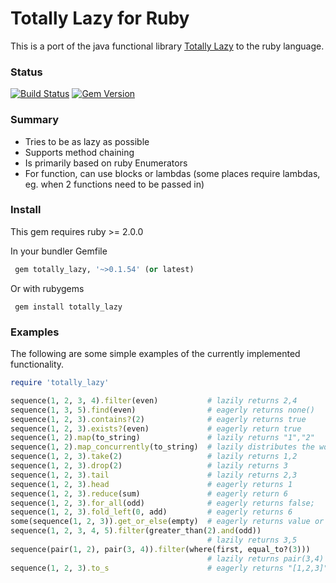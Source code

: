 # Totally Lazy for Ruby

This is a port of the java functional library [Totally Lazy](https://code.google.com/p/totallylazy/) to the ruby language.

### Status
[![Build Status](https://travis-ci.org/raymanoz/totally_lazy.svg?branch=master)](https://travis-ci.org/raymanoz/totally_lazy)
[![Gem Version](https://badge.fury.io/rb/totally_lazy.svg)](https://badge.fury.io/rb/totally_lazy)

### Summary

* Tries to be as lazy as possible
* Supports method chaining
* Is primarily based on ruby Enumerators
* For function, can use blocks or lambdas (some places require lambdas, eg. when 2 functions need to be passed in)

### Install

This gem requires ruby >= 2.0.0

In your bundler Gemfile

```ruby
 gem totally_lazy, '~>0.1.54' (or latest) 
```

Or with rubygems

```
 gem install totally_lazy
```

### Examples

The following are some simple examples of the currently implemented functionality.

```ruby
require 'totally_lazy'

sequence(1, 2, 3, 4).filter(even)           # lazily returns 2,4
sequence(1, 3, 5).find(even)                # eagerly returns none()
sequence(1, 2, 3).contains?(2)              # eagerly returns true
sequence(1, 2, 3).exists?(even)             # eagerly return true
sequence(1, 2).map(to_string)               # lazily returns "1","2"
sequence(1, 2).map_concurrently(to_string)  # lazily distributes the work to background threads
sequence(1, 2, 3).take(2)                   # lazily returns 1,2
sequence(1, 2, 3).drop(2)                   # lazily returns 3
sequence(1, 2, 3).tail                      # lazily returns 2,3
sequence(1, 2, 3).head                      # eagerly returns 1
sequence(1, 2, 3).reduce(sum)               # eagerly return 6
sequence(1, 2, 3).for_all(odd)              # eagerly returns false;
sequence(1, 2, 3).fold_left(0, add)         # eagerly returns 6
some(sequence(1, 2, 3)).get_or_else(empty)  # eagerly returns value or else empty sequence
sequence(1, 2, 3, 4, 5).filter(greater_than(2).and(odd))
                                            # lazily returns 3,5
sequence(pair(1, 2), pair(3, 4)).filter(where(first, equal_to?(3))) 
                                            # lazily returns pair(3,4)
sequence(1, 2, 3).to_s                      # eagerly returns "[1,2,3]"
```
